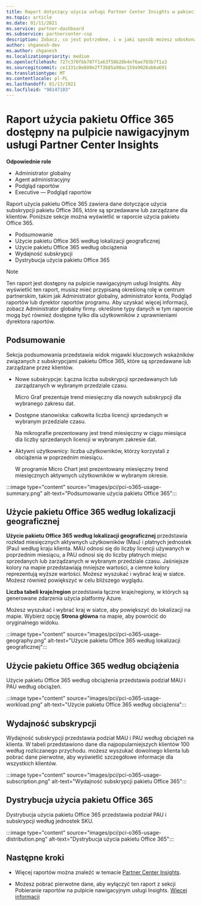 ```yaml
---
title: Raport dotyczący użycia usługi Partner Center Insights w pakiecie Office 365
ms.topic: article
ms.date: 01/11/2021
ms.service: partner-dashboard
ms.subservice: partnercenter-csp
description: Zobacz, co jest potrzebne, i w jaki sposób możesz udoskonalić korzystanie z subskrypcji pakietu Office 365, które są sprzedawane lub zarządzane przez klientów.
author: shganesh-dev
ms.author: shganesh
ms.localizationpriority: medium
ms.openlocfilehash: 727c370fbb787f1a63f50b28b4ef6ae703b7f1a3
ms.sourcegitcommit: ce1331c0e600e2f73b85a90ac159a9026ab6a691
ms.translationtype: MT
ms.contentlocale: pl-PL
ms.lasthandoff: 01/13/2021
ms.locfileid: "98147103"
---
```

# <a name="office-365-usage-report-available-from-the-partner-center-insights-dashboard"></a>Raport użycia pakietu Office 365 dostępny na pulpicie nawigacyjnym usługi Partner Center Insights

**Odpowiednie role**
- Administrator globalny
- Agent administracyjny
- Podgląd raportów
- Executive — Podgląd raportów

Raport użycia pakietu Office 365 zawiera dane dotyczące użycia subskrypcji pakietu Office 365, które są sprzedawane lub zarządzane dla klientów. Poniższe sekcje można wyświetlić w raporcie użycia pakietu Office 365.

- Podsumowanie
- Użycie pakietu Office 365 według lokalizacji geograficznej
- Użycie pakietu Office 365 według obciążenia
- Wydajność subskrypcji
- Dystrybucja użycia pakietu Office 365

 > [!NOTE]
 > Ten raport jest dostępny na pulpicie nawigacyjnym usługi Insights. Aby wyświetlić ten raport, musisz mieć przypisaną określoną rolę w centrum partnerskim, takim jak Administrator globalny, administrator konta, Podgląd raportów lub dyrektor raportów programu. Aby uzyskać więcej informacji, zobacz Administrator globalny firmy. określone typy danych w tym raporcie mogą być również dostępne tylko dla użytkowników z uprawnieniami dyrektora raportów.

## <a name="summary"></a>Podsumowanie

Sekcja podsumowania przedstawia widok migawki kluczowych wskaźników związanych z subskrypcjami pakietu Office 365, które są sprzedawane lub zarządzane przez klientów.  

- Nowe subskrypcje: Łączna liczba subskrypcji sprzedawanych lub zarządzanych w wybranym przedziale czasu.

   Micro Graf prezentuje trend miesięczny dla nowych subskrypcji dla wybranego zakresu dat.

- Dostępne stanowiska: całkowita liczba licencji sprzedanych w wybranym przedziale czasu.

   Na mikrografie prezentowany jest trend miesięczny w ciągu miesiąca dla liczby sprzedanych licencji w wybranym zakresie dat.

- Aktywni użytkownicy: liczba użytkowników, którzy korzystali z obciążenia w poprzednim miesiącu. 

   W programie Micro Chart jest prezentowany miesięczny trend miesięcznych aktywnych użytkowników w wybranym okresie.

:::image type="content" source="images/pci/pci-o365-usage-summary.png" alt-text="Podsumowanie użycia pakietu Office 365":::

## <a name="office-365-usage-by-geography"></a>Użycie pakietu Office 365 według lokalizacji geograficznej

**Użycie pakietu Office 365 według lokalizacji geograficznej** przedstawia rozkład miesięcznych aktywnych użytkowników (Mau) i płatnych jednostek (Pau) według kraju klienta. MAU odnosi się do liczby licencji używanych w poprzednim miesiącu, a PAU odnosi się do liczby płatnych miejsc sprzedanych lub zarządzanych w wybranym przedziale czasu. Jaśniejsze kolory na mapie przedstawiają mniejsze wartości, a ciemne kolory reprezentują wyższe wartości. Możesz wyszukać i wybrać kraj w siatce. Możesz również powiększyć w celu bliższego wyglądu.

**Liczba tabeli kraje/region** przedstawia łączne kraje/regiony, w których są generowane zdarzenia użycia platformy Azure.

Możesz wyszukać i wybrać kraj w siatce, aby powiększyć do lokalizacji na mapie. Wybierz opcję **Strona główna** na mapie, aby powrócić do oryginalnego widoku.


:::image type="content" source="images/pci/pci-o365-usage-geography.png" alt-text="Użycie pakietu Office 365 według lokalizacji geograficznej":::

## <a name="office-365-usage-by-workload"></a>Użycie pakietu Office 365 według obciążenia

Użycie pakietu Office 365 według obciążenia przedstawia podział MAU i PAU według obciążeń.

:::image type="content" source="images/pci/pci-o365-usage-workload.png" alt-text="Użycie pakietu Office 365 według obciążenia":::

## <a name="subscriptions-performance"></a>Wydajność subskrypcji

Wydajność subskrypcji przedstawia podział MAU i PAU według obciążeń na klienta. W tabeli przedstawiono dane dla najpopularniejszych klientów 100 według rozliczanego przychodu. możesz wyszukać dowolnego klienta lub pobrać dane pierwotne, aby wyświetlić szczegółowe informacje dla wszystkich klientów.

:::image type="content" source="images/pci/pci-o365-usage-subscription.png" alt-text="Wydajność subskrypcji pakietu Office 365":::

## <a name="office-365-usage-distribution"></a>Dystrybucja użycia pakietu Office 365

Dystrybucja użycia pakietu Office 365 przedstawia podział PAU i subskrypcji według jednostek SKU.

:::image type="content" source="images/pci/pci-o365-usage-distribution.png" alt-text="Dystrybucja użycia pakietu Office 365":::

## <a name="next-steps"></a>Następne kroki

- Więcej raportów można znaleźć w temacie [Partner Center Insights](partner-center-insights.md).

- Możesz pobrać pierwotne dane, aby wyłączyć ten raport z sekcji Pobieranie raportów na pulpicie nawigacyjnym usługi Insights. [Więcej informacji](pci-download-reports.md) 
